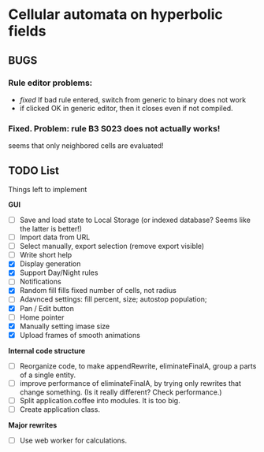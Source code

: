 Cellular automata on hyperbolic fields
======================================

BUGS
----
### Rule editor problems:

* *fixed* If bad rule entered, switch from generic to binary does not work
* if clicked OK in generic editor, then it closes even if not compiled.

### Fixed. Problem: rule B3 S023 does not actually works!
seems that only neighbored cells are evaluated!



TODO List
---------
Things left to implement

**GUI**
* [ ] Save and load state to Local Storage (or indexed database? Seems like the latter is better!)
* [ ] Import data from URL
* [ ] Select manually, export selection (remove export visible)
* [ ] Write short help
* [x] Display generation
* [x] Support Day/Night rules
* [ ] Notifications
* [x] Random fill fills fixed number of cells, not radius
* [ ] Adavnced settings: fill percent, size; autostop population;
* [x] Pan / Edit button
* [ ] Home pointer
* [x] Manually setting imase size
* [x] Upload frames of smooth animations

**Internal code structure**
* [ ] Reorganize code, to make appendRewrite, eliminateFinalA, group a parts of a single entity.
* [ ] improve performance of eliminateFinalA, by trying only rewrites that change something. (Is it really different? Check performance.)
* [ ] Split application.coffee into modules. It is too big.
* [ ] Create application class.

**Major rewrites**
* [ ] Use web worker for calculations.

